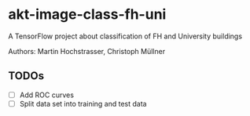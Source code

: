 # akt-image-class-fh-uni

A TensorFlow project about classification of FH and University buildings

Authors: Martin Hochstrasser, Christoph Müllner

## TODOs

* [ ] Add ROC curves
* [ ] Split data set into training and test data
